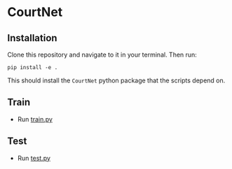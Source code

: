 # CourtNet
## Installation

Clone this repository and navigate to it in your terminal. Then run:

```
pip install -e .
```

This should install the `CourtNet` python package that the scripts depend on.

## Train
- Run [train.py](https://github.com/PengJingchao/CourtNet/blob/main/train.py)

## Test
- Run [test.py](https://github.com/PengJingchao/CourtNet/blob/main/test.py)
